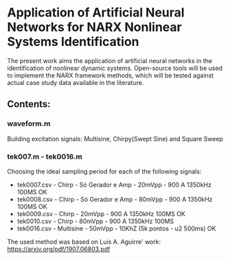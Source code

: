 # Application of Artificial Neural Networks for NARX Nonlinear Systems Identification

The present work aims the application of artificial neural networks in the identification of nonlinear dynamic systems. Open-source tools will be used to implement the NARX framework methods, which will be tested against actual case study data available in the literature.

## Contents:

### waveform.m

Building excitation signals: Multisine, Chirpy(Swept Sine) and Square Sweep

### tek007.m - tek0016.m

Choosing the ideal sampling period for each of the following signals:
- tek0007.csv - Chirp - Só Gerador e Amp - 20mVpp - 900 A 1350kHz 100MS OK
- tek0008.csv - Chirp - Só Gerador e Amp - 80mVpp - 900 A 1350kHz 100MS OK
- tek0009.csv - Chirp - 20mVpp - 900 A 1350kHz 100MS OK
- tek0010.csv - Chirp - 80mVpp - 900 A 1350kHz 100MS 
- tek0016.csv - Multisine - 50mVpp - 10KhZ (5k pontos - u2 500ms) OK

The used method was based on Luis A. Aguirre' work: https://arxiv.org/pdf/1907.06803.pdf
